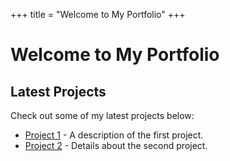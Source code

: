+++
title = "Welcome to My Portfolio"
+++

# Welcome to My Portfolio

## Latest Projects

Check out some of my latest projects below:

- [Project 1](#) - A description of the first project.
- [Project 2](#) - Details about the second project.